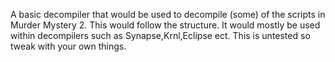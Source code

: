 A basic decompiler that would be used to decompile (some) of the scripts in Murder Mystery 2. This would follow the structure. It would mostly be used within decompilers such as Synapse,Krnl,Eclipse ect.
This is untested so tweak with your own things.

